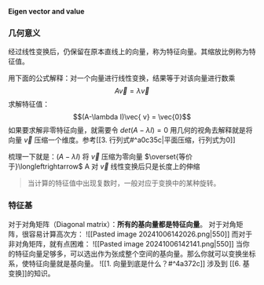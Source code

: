 **Eigen vector and value**
### 几何意义
经过线性变换后，仍保留在原本直线上的向量，称为特征向量。其缩放比例称为特征值。

用下面的公式解释：对一个向量进行线性变换，结果等于对该向量进行数乘
$$A\vec{ v} = \lambda \vec{v}$$
求解特征值：
$$(A-\lambda I)\vec{ v} = \vec{0}$$
如果要求解非零特征向量，就需要令 $det (A-\lambda I)=0$
用几何的视角去解释就是将向量 $\vec{v}$ 压缩一个维度。参考[[3. 行列式#^a0c35c|平面压缩，行列式为0]]

梳理一下就是：$(A-\lambda I)$ 将 $\vec{v}$ 压缩为零向量 $\overset{等价于}\longleftrightarrow$ A 对 $\vec{v}$ 线性变换后只是长度上的伸缩

> 当计算的特征值中出现复数时，一般对应于变换中的某种旋转。

### 特征基  
对于对角矩阵（Diagonal matrix）：**所有的基向量都是特征向量**。
对于对角矩阵，很容易计算高次方：
![[Pasted image 20241006142026.png|550]]
而对于非对角矩阵，就有点困难：
![[Pasted image 20241006142141.png|550]]
当你的特征向量足够多，可以选出作为张成整个空间的基向量。那么你就可以变换坐标系，使特征向量就是基向量。 ![[1. 向量到底是什么？#^4a372c]]
涉及到 [[6. 基变换]]的知识。
